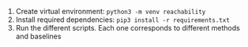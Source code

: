 1. Create virtual environment: ```python3 -m venv reachability```
2. Install required dependencies: ```pip3 install -r requirements.txt```
3. Run the different scripts. Each one corresponds to different methods and baselines

